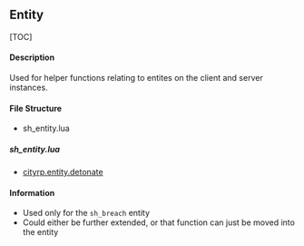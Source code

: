 
## Entity

[TOC]

#### Description
Used for helper functions relating to entites on the client and server instances.
#### File Structure
* sh_entity.lua
##### sh_entity.lua
	
* [cityrp.entity.detonate](Entity/Serverside/cityrp.entity.detonate)

#### Information

* Used only for the `sh_breach` entity
* Could either be further extended, or that function can just be moved into the entity
